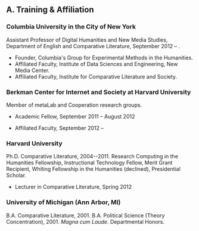 ## A. Training & Affiliation

### Columbia University in the City of New York

Assistant Professor of Digital Humanities and New Media Studies, Department of
English and Comparative Literature, September 2012 – .

- Founder, Columbia's Group for Experimental Methods in the
Humanities.
- Affiliated Faculty, Institute of Data Sciences and Engineering, New Media
Center.
- Affiliated Faculty, Institute for Comparative Literature and Society.

### Berkman Center for Internet and Society at Harvard University

Member of metaLab and Cooperation research groups.  

- Academic Fellow, September 2011 – August 2012  

- Affiliated Faculty, September 2012 –    

### Harvard University

Ph.D. Comparative Literature, 2004--2011. Research Computing in the Humanities
Fellowship, Instructional Technology Fellow, Merit Grant Recipient, Whiting
Fellowship in the Humanities (declined), Presidential Scholar.  

- Lecturer in Comparative Literature, Spring 2012  

### University of Michigan (Ann Arbor, MI)  

B.A. Comparative Literature, 2001. B.A. Political Science (Theory
Concentration), 2001. *Magna cum Laude*. Departmental Honors.  


